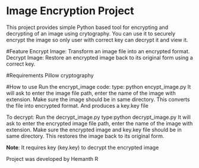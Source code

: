 # Image Encryption Project

This project provides simple Python based tool for encrypting and decrypting of an image using crytography.
You can use it to securely encrypt the image so only user with correct key can decrypt it and view it.

#Feature
Encrypt Image: Transform an image file into an encrypted format.
Decrypt Image: Restore an encrypted image back to its original form using a correct key.

#Requirements
Pillow
cryptography

#How to use
Run the encrypt_image code:
type: python encypt_image.py
It will ask to enter the image file path, enter the name of the image with extension.
Make sure the image should be in same directory.
This converts the file into encrypted format.
And produces a key.key file

To decrypt:
Run the decrypt_image.py
type:python decrypt_image.py
It will ask to enter the encrypted image file path, enter the name of the image with extension.
Make sure the encrypted image and key.key file should be in same directory.
This restores the image back to its original form.

**Note**: It requires key (key.key) to decrypt the encrypted image

Project was developed by Hemanth R

